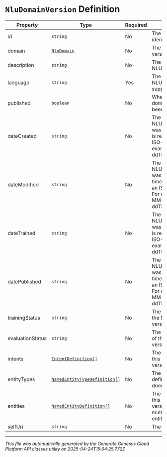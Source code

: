 # `NluDomainVersion` Definition

| Property | Type | Required | Description |
|----------|------|----------|-------------|
| id | `string` | No | The globally unique identifier for the object. |
| domain | [`NluDomain`](nludomain-definition.md) | No | The NLU domain of the version. |
| description | `string` | No | The description of the NLU domain version. |
| language | `string` | Yes | The language that the NLU domain version supports. |
| published | `boolean` | No | Whether this NLU domain version has been published. |
| dateCreated | `string` | No | The date when the NLU domain version was created. Date time is represented as an ISO-8601 string. For example: yyyy-MM-ddTHH:mm:ss[.mmm]Z |
| dateModified | `string` | No | The date when the NLU domain version was updated. Date time is represented as an ISO-8601 string. For example: yyyy-MM-ddTHH:mm:ss[.mmm]Z |
| dateTrained | `string` | No | The date when the NLU domain version was trained. Date time is represented as an ISO-8601 string. For example: yyyy-MM-ddTHH:mm:ss[.mmm]Z |
| datePublished | `string` | No | The date when the NLU domain version was published. Date time is represented as an ISO-8601 string. For example: yyyy-MM-ddTHH:mm:ss[.mmm]Z |
| trainingStatus | `string` | No | The training status of the NLU domain version. |
| evaluationStatus | `string` | No | The evaluation status of the NLU domain version. |
| intents | [`IntentDefinition[]`](intentdefinition-definition.md) | No | The intents defined for this NLU domain version. |
| entityTypes | [`NamedEntityTypeDefinition[]`](namedentitytypedefinition-definition.md) | No | The entity types defined for this NLU domain version. |
| entities | [`NamedEntityDefinition[]`](namedentitydefinition-definition.md) | No | The entities defined for this NLU domain version.This field is mutually exclusive with entityTypeBindings |
| selfUri | `string` | No | The URI for this object |

---

*This file was automatically generated by the Generate Genesys Cloud Platform API classes utility on 2025-04-24T15:04:25.772Z*